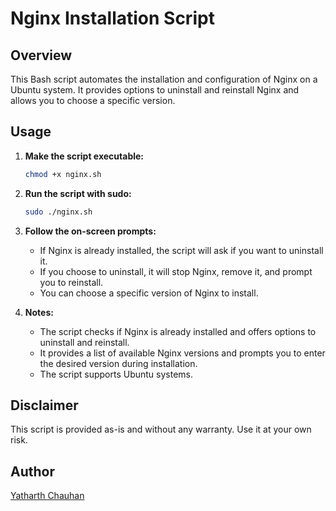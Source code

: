 # Nginx Installation Script

## Overview
This Bash script automates the installation and configuration of Nginx on a Ubuntu system. It provides options to uninstall and reinstall Nginx and allows you to choose a specific version.

## Usage

1. **Make the script executable:**
    ```bash
    chmod +x nginx.sh
    ```

2. **Run the script with sudo:**
    ```bash
    sudo ./nginx.sh
    ```

3. **Follow the on-screen prompts:**
   - If Nginx is already installed, the script will ask if you want to uninstall it.
   - If you choose to uninstall, it will stop Nginx, remove it, and prompt you to reinstall.
   - You can choose a specific version of Nginx to install.

4. **Notes:**
   - The script checks if Nginx is already installed and offers options to uninstall and reinstall.
   - It provides a list of available Nginx versions and prompts you to enter the desired version during installation.
   - The script supports Ubuntu systems.

## Disclaimer
This script is provided as-is and without any warranty. Use it at your own risk.

## Author
[Yatharth Chauhan](https://github.com/YatharthChauhan2362)
